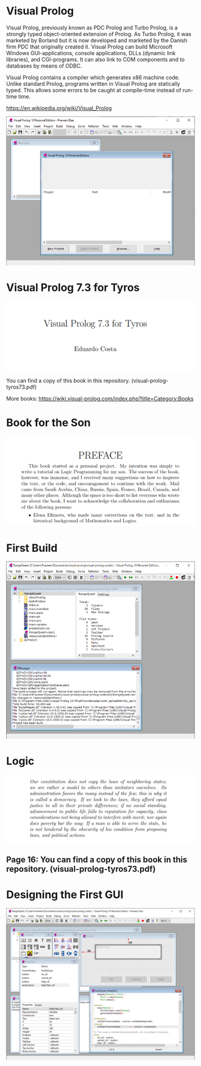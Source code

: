 # Visual Prolog

Visual Prolog, previously known as PDC Prolog and Turbo Prolog, is a strongly typed object-oriented extension of Prolog. As Turbo Prolog, it was marketed by Borland but it is now developed and marketed by the Danish firm PDC that originally created it. Visual Prolog can build Microsoft Windows GUI-applications, console applications, DLLs (dynamic link libraries), and CGI-programs. It can also link to COM components and to databases by means of ODBC.

Visual Prolog contains a compiler which generates x86 machine code. Unlike standard Prolog, programs written in Visual Prolog are statically typed. This allows some errors to be caught at compile-time instead of run-time time.

https://en.wikipedia.org/wiki/Visual_Prolog

![installing-visual-prolog-personal-edition](installing-visual-prolog-personal-edition.png)

# Visual Prolog 7.3 for Tyros

![Tyros](tyros-visual-prolog.png)

You can find a copy of this book in this repository. (visual-prolog-tyros73.pdf)

More books: https://wiki.visual-prolog.com/index.php?title=Category:Books

# Book for the Son

![Book for the son](book-for-the-son.png)

# First Build

![First Build](first-build.png)

# Logic

![Logic](logic.png)

## Page 16: You can find a copy of this book in this repository. (visual-prolog-tyros73.pdf)

# Designing the First GUI

![First GUI](first-gui.png)
